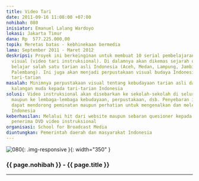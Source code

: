 ```yaml
---
title: Video Tari
date: 2011-09-16 11:08:00 +07:00
nohibah: 080
inisiator: Emanuel Lalang Wardoyo
lokasi: Jakarta Timur
dana: Rp  577.225.000,00
topik: Meretas batas - kebhinekaan bermedia
lama: September 2011 - Maret 2012
deskripsi: Proyek ini berkeinginan untuk membuat 10 serial pembelajaran tari melalui
  visual (video tari instruksional). Di dalamnya akan dikemas sejarah dan bagaimana
  belajar salah satu tarian asli Indonesia (Aceh, Medan, Lampung, Jambi, Banten &
  Palembang). Ini juga akan menjadi perpustakaan visual budaya Indonesia, khususnya
  tari-tarian
masalah: Minimnya perpustakaan visual tentang kebudayaan tarian asli dan kecintaan
  kalangan muda kepada tari-tarian Indonesia
solusi: Video instruksional akan disebarkan ke sekolah-sekolah di seluruh Indonesia
  maupun ke lembaga-lembaga kebudayaan, perpustakaan, dsb. Penyebaran ini diharapkan
  dapat mendorong peminatan maupun perhatian untuk mengenalkan dan melestarikan kebudayaan
  Indonesia
keberhasilan: Melalui hit dari website maupun sebaran quesioner kepada sekolah-sekolah
  penerima DVD video instruksional
organisasi: School for Broadcast Media
diuntungkan: Pemerintah daerah dan masyarakat Indonesia
---
```


![080](/static/img/hibahcmb/080.png){: .img-responsive }{: width="350" }

### {{ page.nohibah }} - {{ page.title }}

---
